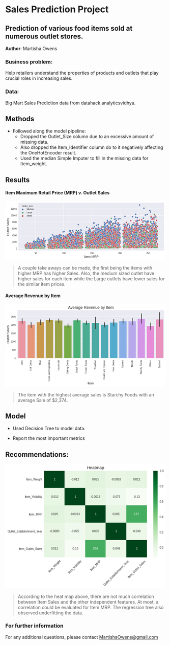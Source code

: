 # Sales Prediction Project
## Prediction of various food items sold at numerous outlet stores.

**Author**: Martisha Owens

### Business problem:

Help retailers understand the properties of products and outlets that play crucial roles in increasing sales.


### Data:
Big Mart Sales Prediction data from datahack.analyticsvidhya.


## Methods
- Followed along the model pipeline:
  - Dropped the Outlet_Size column due to an excessive amount of missing data.
  - Also dropped the Item_Identifier column do to it negatively affecting the OneHotEncoder result.
  - Used the median Simple Imputer to fill in the missing data for Item_weight.

## Results

#### Item Maximum Retail Price (MRP) v. Outlet Sales 
![sample image](https://github.com/Martishamao/Sales_predictions/blob/626a763dec7b85409ddacf50f3d48c0cd8272955/Item%20Maximum%20Retail%20Price%20(MRP)%20v.%20Outlet%20Sales.png)

> A couple take aways can be made, the first being the items with higher MRP has higher Sales. Also, the medium sized outlet have higher sales for each item while the Large outlets have lower sales for the similar item prices.

#### Average Revenue by Item

![sample_image](https://github.com/Martishamao/Sales_predictions/blob/626a763dec7b85409ddacf50f3d48c0cd8272955/Average%20Revenue%20by%20Item.png)

> The item with the highest average sales is Starchy Foods with an average Sale of $2,374.
## Model

  - Used Decision Tree to model data.

  - Report the most important metrics

## Recommendations:

![sample_image](https://github.com/Martishamao/Sales_predictions/blob/e33e4ae316a4968bdc5dd155f4dfbb53849c1512/Sales%20Heatmap.png)

> According to the heat map above, there are not much correlation between Item Sales and the other independent features. At most, a correlation could be evaluated for Item MRP. The regression tree also observed underfitting the data.  


### For further information


For any additional questions, please contact MartishaOwens@gmail.com
